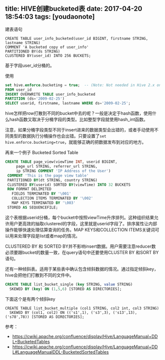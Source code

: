 
title: HIVE创建bucketed表
date: 2017-04-20 18:54:03
tags: [youdaonote]
---

建表语句
```
CREATE TABLE user_info_bucketed(user_id BIGINT, firstname STRING, lastname STRING)
COMMENT 'A bucketed copy of user_info'
PARTITIONED BY(ds STRING)
CLUSTERED BY(user_id) INTO 256 BUCKETS;
```
基于字段user_id分桶的。

使用
```sql
set hive.enforce.bucketing = true;  -- (Note: Not needed in Hive 2.x onward)
FROM user_id
INSERT OVERWRITE TABLE user_info_bucketed
PARTITION (ds='2009-02-25')
SELECT userid, firstname, lastname WHERE ds='2009-02-25';
```

hive怎样把row打散到不同的bucket中去的呢？一般是决定于hash函数，使用什么hash函数又取决于分桶字段的类型。比如整型字段就使用hash_int函数。

注意，如果分桶字段类型不同于insert进来的数据类型会出错的，或者手动使用不同类型的数据执行分桶操作也会出错。只要设置了`set hive.enforce.bucketing=true`，就能够正确的把数据发布到对应的地方。


再来一个例子
Bucketed Sorted Table
```sql
CREATE TABLE page_view(viewTime INT, userid BIGINT,
     page_url STRING, referrer_url STRING,
     ip STRING COMMENT 'IP Address of the User')
 COMMENT 'This is the page view table'
 PARTITIONED BY(dt STRING, country STRING)
 CLUSTERED BY(userid) SORTED BY(viewTime) INTO 32 BUCKETS
 ROW FORMAT DELIMITED
   FIELDS TERMINATED BY '\001'
   COLLECTION ITEMS TERMINATED BY '\002'
   MAP KEYS TERMINATED BY '\003'
 STORED AS SEQUENCEFILE;
```
这个表根据userid分桶，每个bucket中按照viewTime升序排列。这种组织结果允许用户更高效的抽取clustered的字段，这里就是userid字段了。排序属性让内部操作能够快速处理估算查询的任务。MAP KEYS和COLLECTION ITEMS关键词可以用来处理字段是list或者map的情况。

CLUSTERED BY 和 SORTED BY并不影响insert数据。用户需要注意reducer数必须要跟bucket的数量一致，在query语句中还要使用CLUSTER BY 和SORT BY语句。

还有一种倾斜表。适用于某些表中确认包含倾斜数据的情况。通过指定倾斜key，hive会把他们打散到不同的文件中。

```sql
CREATE TABLE list_bucket_single (key STRING, value STRING)
  SKEWED BY (key) ON (1,5,6) [STORED AS DIRECTORIES];
```
下面这个是有两个倾斜key
```
CREATE TABLE list_bucket_multiple (col1 STRING, col2 int, col3 STRING)
  SKEWED BY (col1, col2) ON (('s1',1), ('s3',3), ('s13',13), ('s78',78)) [STORED AS DIRECTORIES];
```


参考：
- https://cwiki.apache.org/confluence/display/Hive/LanguageManual+DDL+BucketedTables
- https://cwiki.apache.org/confluence/display/Hive/LanguageManual+DDL#LanguageManualDDL-BucketedSortedTables
